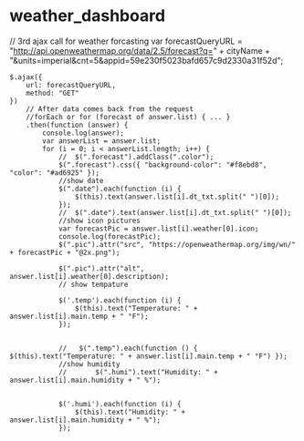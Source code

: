 # weather_dashboard





 //  3rd ajax call for weather forcasting
    var forecastQueryURL = "http://api.openweathermap.org/data/2.5/forecast?q=" + cityName + "&units=imperial&cnt=5&appid=59e230f5023bafd657c9d2330a31f52d";

    $.ajax({
        url: forecastQueryURL,
        method: "GET"
    })
        // After data comes back from the request
        //forEach or for (forecast of answer.list) { ... }
        .then(function (answer) {
            console.log(answer);
            var answerList = answer.list;
            for (i = 0; i < answerList.length; i++) {
                //  $(".forecast").addClass(".color");
                $(".forecast").css({ "background-color": "#f8ebd8", "color": "#ad6925" });
                //show date
                $(".date").each(function (i) {
                    $(this).text(answer.list[i].dt_txt.split(" ")[0]);
                });
                //  $(".date").text(answer.list[i].dt_txt.split(" ")[0]);
                //show icon pictures
                var forecastPic = answer.list[i].weather[0].icon;
                console.log(forecastPic);
                $(".pic").attr("src", "https://openweathermap.org/img/wn/" + forecastPic + "@2x.png");

                $(".pic").attr("alt", answer.list[i].weather[0].description);
                // show tempature

                $('.temp').each(function (i) {
                    $(this).text("Temperature: " + answer.list[i].main.temp + " °F");
                });


                //   $(".temp").each(function () { $(this).text("Temperature: " + answer.list[i].main.temp + " °F") });
                //show humidity
                //       $(".humi").text("Humidity: " + answer.list[i].main.humidity + " %");


                $('.humi').each(function (i) {
                    $(this).text("Humidity: " + answer.list[i].main.humidity + " %");
                });


